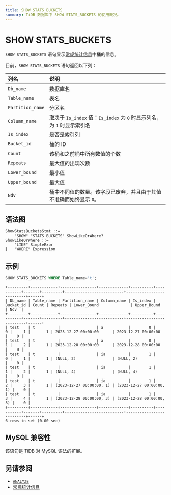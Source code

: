 ```yaml
---
title: SHOW STATS_BUCKETS
summary: TiDB 数据库中 SHOW STATS_BUCKETS 的使用概况。
---
```


# SHOW STATS_BUCKETS

`SHOW STATS_BUCKETS` 语句显示[常规统计信息](/statistics.md)中桶的信息。

目前，`SHOW STATS_BUCKETS` 语句返回以下列：

| 列名 | 说明   |
| :-------- | :------------- |
| `Db_name`  |  数据库名  |
| `Table_name` | 表名 |
| `Partition_name` | 分区名 |
| `Column_name` | 取决于 `Is_index` 值：`Is_index` 为 `0` 时显示列名，为 `1` 时显示索引名 |
| `Is_index` | 是否是索引列 |
| `Bucket_id` | 桶的 ID |
| `Count` | 该桶和之前桶中所有数值的个数 |
| `Repeats` | 最大值的出现次数 |
| `Lower_bound` | 最小值 |
| `Upper_bound` | 最大值 |
| `Ndv` | 桶中不同值的数量。该字段已废弃，并且由于其值不准确而始终显示 `0`。 |

## 语法图

```ebnf+diagram
ShowStatsBucketsStmt ::=
    "SHOW" "STATS_BUCKETS" ShowLikeOrWhere?
ShowLikeOrWhere ::=
    "LIKE" SimpleExpr
|   "WHERE" Expression
```

## 示例

```sql
SHOW STATS_BUCKETS WHERE Table_name='t';
```

```
+---------+------------+----------------+-------------+----------+-----------+-------+---------+--------------------------+--------------------------+------+
| Db_name | Table_name | Partition_name | Column_name | Is_index | Bucket_id | Count | Repeats | Lower_Bound              | Upper_Bound              | Ndv  |
+---------+------------+----------------+-------------+----------+-----------+-------+---------+--------------------------+--------------------------+------+
| test    | t          |                | a           |        0 |         0 |     1 |       1 | 2023-12-27 00:00:00      | 2023-12-27 00:00:00      |    0 |
| test    | t          |                | a           |        0 |         1 |     2 |       1 | 2023-12-28 00:00:00      | 2023-12-28 00:00:00      |    0 |
| test    | t          |                | ia          |        1 |         0 |     1 |       1 | (NULL, 2)                | (NULL, 2)                |    0 |
| test    | t          |                | ia          |        1 |         1 |     2 |       1 | (NULL, 4)                | (NULL, 4)                |    0 |
| test    | t          |                | ia          |        1 |         2 |     3 |       1 | (2023-12-27 00:00:00, 1) | (2023-12-27 00:00:00, 1) |    0 |
| test    | t          |                | ia          |        1 |         3 |     4 |       1 | (2023-12-28 00:00:00, 3) | (2023-12-28 00:00:00, 3) |    0 |
+---------+------------+----------------+-------------+----------+-----------+-------+---------+--------------------------+--------------------------+------+
6 rows in set (0.00 sec)
```

## MySQL 兼容性

该语句是 TiDB 对 MySQL 语法的扩展。

## 另请参阅

* [`ANALYZE`](/sql-statements/sql-statement-analyze-table.md)
* [常规统计信息](/statistics.md)